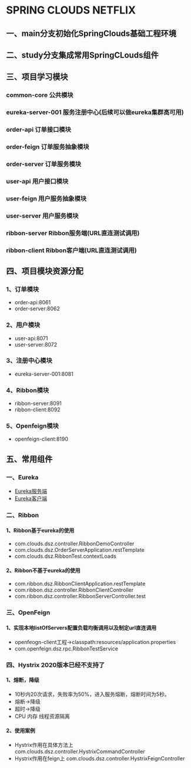 # SPRING CLOUDS NETFLIX

## 一、main分支初始化SpringClouds基础工程环境

## 二、study分支集成常用SpringCLouds组件

## 三、项目学习模块
### common-core               公共模块
### eureka-server-001         服务注册中心(后续可以做eureka集群高可用)
### order-api                 订单接口模块
### order-feign               订单服务抽象模块
### order-server              订单服务模块
### user-api                  用户接口模块
### user-feign                用户服务抽象模块
### user-server               用户服务模块
### ribbon-server             Ribbon服务端(URL直连测试调用)
### ribbon-client             Ribbon客户端(URL直连测试调用)


## 四、项目模块资源分配
### 1、订单模块
* order-api:8061
* order-server:8062
### 2、用户模块
* user-api:8071
* user-server:8072
### 3、注册中心模块
* eureka-server-001:8081
### 4、Ribbon模块
* ribbon-server:8091
* ribbon-client:8092
### 5、Openfeign模块
* openfeign-client:8190


## 五、常用组件
### 一、Eureka
* [Eureka服务端](https://docs.spring.io/spring-cloud-netflix/docs/current/reference/html/#spring-cloud-eureka-server)
* [Eureka客户端](https://docs.spring.io/spring-cloud-netflix/docs/current/reference/html/#service-discovery-eureka-clients)

### 二、Ribbon
#### 1、Ribbon基于eureka的使用
* com.clouds.dsz.controller.RibbonDemoController
* com.clouds.dsz.OrderServerApplication.restTemplate
* com.clouds.dsz.RibbonTest.contextLoads

#### 2、Ribbon不基于eureka的使用
* com.ribbon.dsz.RibbonClientApplication.restTemplate
* com.ribbon.dsz.controller.RibbonClientController
* com.ribbon.dsz.controller.RibbonServerController.test

### 三、OpenFeign
#### 1、实现本地listOfServers配置负载均衡调用以及制定url直连调用
* openfeogn-client工程->classpath:resources/application.properties
* com.openfeign.dsz.rpc.RibbonTestService

### 四、Hystrix 2020版本已经不支持了
#### 1、熔断，降级
* 10秒内20次请求，失败率为50%，进入服务熔断，熔断时间为5秒。
* 熔断->降级
* 超时->降级
* CPU 内存 线程资源隔离
#### 2、使用案例
* Hystrix作用在具体方法上
com.clouds.dsz.controller.HystrixCommandController
* Hystrix作用在feign上
com.clouds.dsz.controller.HystrixFeignController




















